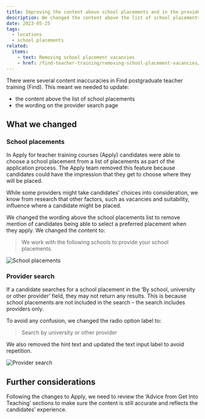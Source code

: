 ```yaml
---
title: Improving the content above school placements and in the provider search
description: We changed the content above the list of school placements and in the provider search to make it more accurate
date: 2023-05-25
tags:
  - locations
  - school placements
related:
  items:
    - text: Removing school placement vacancies
    - href: /find-teacher-training/removing-school-placement-vacancies/
---
```


There were several content inaccuracies in Find postgraduate teacher training (Find). This meant we needed to update:

- the content above the list of school placements
- the wording on the provider search page

## What we changed

### School placements

In Apply for teacher training courses (Apply) candidates were able to choose a school placement from a list of placements as part of the application process. The Apply team removed this feature because candidates could have the impression that they get to choose where they will be placed.

While some providers might take candidates’ choices into consideration, we know from research that other factors, such as vacancies and suitability, influence where a candidate might be placed.

We changed the wording above the school placements list to remove mention of candidates being able to select a preferred placement when they apply. We changed the content to:

> We work with the following schools to provide your school placements.

![School placements](school-placements.png)

### Provider search

If a candidate searches for a school placement in the ‘By school, university or other provider’ field, they may not return any results. This is because school placements are not included in the search – the search includes providers only.

To avoid any confusion, we changed the radio option label to:

> Search by university or other provider

We also removed the hint text and updated the text input label to avoid repetition.

![Provider search](provider-search.png)

## Further considerations

Following the changes to Apply, we need to review the ‘Advice from Get Into Teaching’ sections to make sure the content is still accurate and reflects the candidates’ experience.
